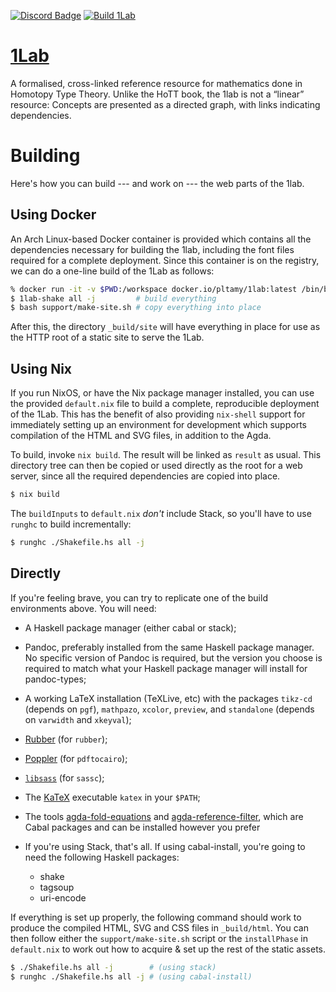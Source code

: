 [![Discord Badge](https://img.shields.io/badge/Discord-7289DA?style=for-the-badge&logo=discord&logoColor=white)](https://discord.gg/NvXkUVYcxV)
[![Build 1Lab](https://github.com/plt-amy/cubical-1lab/actions/workflows/build.yml/badge.svg)](https://github.com/plt-amy/cubical-1lab/actions/workflows/build.yml)

# [1Lab](https://cubical.1lab.dev)

A formalised, cross-linked reference resource for mathematics done in
Homotopy Type Theory. Unlike the HoTT book, the 1lab is not a “linear”
resource: Concepts are presented as a directed graph, with links
indicating dependencies.

# Building

Here's how you can build --- and work on --- the web parts of the 1lab.

## Using Docker

An Arch Linux-based Docker container is provided which contains all the
dependencies necessary for building the 1lab, including the font files
required for a complete deployment. Since this container is on the
registry, we can do a one-line build of the 1Lab as follows:

```bash
% docker run -it -v $PWD:/workspace docker.io/pltamy/1lab:latest /bin/bash -i
$ 1lab-shake all -j         # build everything
$ bash support/make-site.sh # copy everything into place
```

After this, the directory `_build/site` will have everything in place
for use as the HTTP root of a static site to serve the 1Lab.

## Using Nix

If you run NixOS, or have the Nix package manager installed, you can use
the provided `default.nix` file to build a complete, reproducible
deployment of the 1Lab. This has the benefit of also providing
`nix-shell` support for immediately setting up an environment for
development which supports compilation of the HTML and SVG files, in
addition to the Agda.

To build, invoke `nix build`. The result will be linked as `result` as
usual. This directory tree can then be copied or used directly as the
root for a web server, since all the required dependencies are copied
into place.

```bash
$ nix build
```

The `buildInputs` to `default.nix` _don't_ include Stack, so you'll have
to use `runghc` to build incrementally:

```bash
$ runghc ./Shakefile.hs all -j
```

## Directly

If you're feeling brave, you can try to replicate one of the build
environments above. You will need:

- A Haskell package manager (either cabal or stack);

- Pandoc, preferably installed from the same Haskell package manager. No
specific version of Pandoc is required, but the version you choose is
required to match what your Haskell package manager will install for
pandoc-types;

- A working LaTeX installation (TeXLive, etc) with the packages
`tikz-cd` (depends on `pgf`), `mathpazo`, `xcolor`, `preview`, and
`standalone` (depends on `varwidth` and `xkeyval`);

- [Rubber] (for `rubber`);
- [Poppler] (for `pdftocairo`);
- [`libsass`] (for `sassc`);
- The [KaTeX] executable `katex` in your `$PATH`;
- The tools [agda-fold-equations] and [agda-reference-filter], which are
Cabal packages and can be installed however you prefer

- If you're using Stack, that's all. If using cabal-install, you're
going to need the following Haskell packages:
  + shake
  + tagsoup
  + uri-encode

[Rubber]: https://github.com/petrhosek/rubber
[Poppler]: https://poppler.freedesktop.org/
[KaTeX]: https://katex.org
[agda-fold-equations]: https://git.amelia.how/amelia/agda-fold-equations.git
[agda-reference-filter]: https://git.amelia.how/amelia/agda-reference-filter.git
[`libsass`]: https://www.google.com/search?client=firefox-b-d&q=sassc

If everything is set up properly, the following command should work to
produce the compiled HTML, SVG and CSS files in `_build/html`. You can
then follow either the `support/make-site.sh` script or the
`installPhase` in `default.nix` to work out how to acquire & set up the
rest of the static assets.

```bash
$ ./Shakefile.hs all -j        # (using stack)
$ runghc ./Shakefile.hs all -j # (using cabal-install)
```